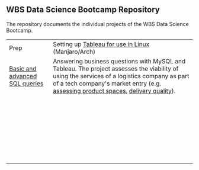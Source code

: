 ## WBS Data Science Bootcamp Repository

The repository documents the individual projects of the WBS Data Science Bootcamp.

<table><tbody><tr><td>Prep</td><td>Setting up <a href="https://github.com/jarisdata/Data_Science_Bootcamp/blob/main/Tableau_in_Linux.md">Tableau for use in Linux</a> (Manjaro/Arch)</td></tr><tr><td><a href="https://github.com/jarisdata/Data_Science_Bootcamp/blob/main/Project%201%20-%20Magist%20-SQL.sql">Basic and advanced SQL queries</a></td><td>Answering business questions with MySQL and Tableau. The project assesses the viability of using the services of a logistics company as part of a tech company's market entry (e.g. <a href="https://github.com/jarisdata/Data_Science_Bootcamp/blob/main/project1_product_space.png">assessing product spaces</a>, <a href="https://github.com/jarisdata/Data_Science_Bootcamp/blob/main/project1_geospatial_deliverytime.png">delivery quality</a>). &nbsp;</td></tr><tr><td>&nbsp;</td><td>&nbsp;</td></tr><tr><td>&nbsp;</td><td>&nbsp;</td></tr><tr><td>&nbsp;</td><td>&nbsp;</td></tr><tr><td>&nbsp;</td><td>&nbsp;</td></tr><tr><td>&nbsp;</td><td>&nbsp;</td></tr><tr><td>&nbsp;</td><td>&nbsp;</td></tr><tr><td>&nbsp;</td><td>&nbsp;</td></tr></tbody></table>
